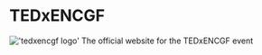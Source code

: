 # TEDxENCGF
!['tedxencgf logo']('public/assets/LOGO.webp')
The official website for the TEDxENCGF event
